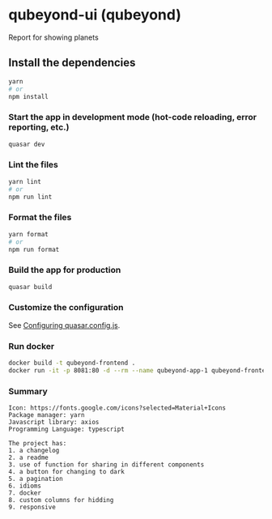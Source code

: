 # qubeyond-ui (qubeyond)

Report for showing planets

## Install the dependencies
```bash
yarn
# or
npm install
```

### Start the app in development mode (hot-code reloading, error reporting, etc.)
```bash
quasar dev
```


### Lint the files
```bash
yarn lint
# or
npm run lint
```


### Format the files
```bash
yarn format
# or
npm run format
```



### Build the app for production
```bash
quasar build
```

### Customize the configuration
See [Configuring quasar.config.js](https://v2.quasar.dev/quasar-cli-vite/quasar-config-js).

### Run docker
```bash
docker build -t qubeyond-frontend .
docker run -it -p 8081:80 -d --rm --name qubeyond-app-1 qubeyond-frontend
```

### Summary
```
Icon: https://fonts.google.com/icons?selected=Material+Icons
Package manager: yarn
Javascript library: axios
Programming Language: typescript

The project has:
1. a changelog
2. a readme
3. use of function for sharing in different components
4. a button for changing to dark
5. a pagination
6. idioms
7. docker
8. custom columns for hidding
9. responsive
```
